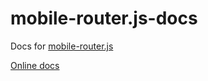 # mobile-router.js-docs

Docs for [mobile-router.js](https://github.com/dolymood/mobile-router.js)

[Online docs](http://mrdocs.aijc.net/)